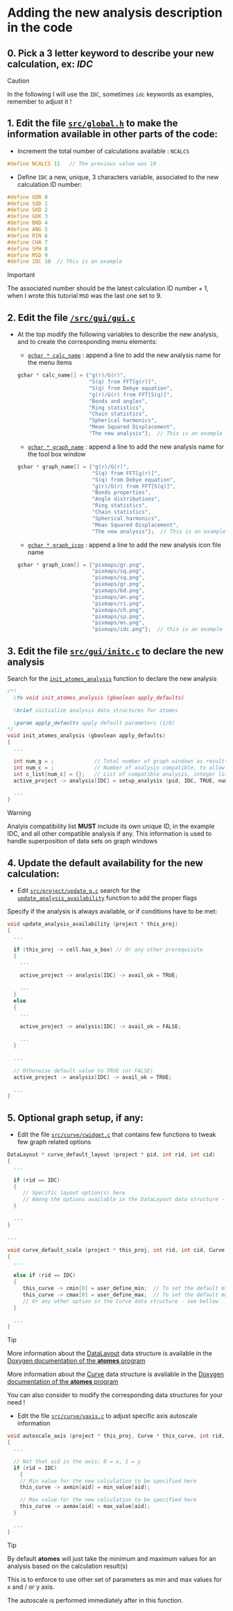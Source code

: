 # Adding the new analysis description in the code

## 0. Pick a 3 letter keyword to describe your new calculation, ex: ***IDC***

> [!CAUTION]
> In the following I will use the `IDC`, sometimes `idc` keywords as examples, remember to adjust it ! 

## 1. Edit the file [`src/global.h`][global.h] to make the information available in other parts of the code:

  - Increment the total number of calculations available : `NCALCS`
  ```C
  #define NCALCS 11   // The previous value was 10
  ```

  - Define `IDC` a new, unique, 3 characters variable, associated to the new calculation ID number: 
  ```C
  #define GDR 0
  #define SQD 1
  #define SKD 2
  #define GDK 3
  #define BND 4
  #define ANG 5
  #define RIN 6
  #define CHA 7
  #define SPH 8
  #define MSD 9
  #define IDC 10  // This is an example
  ```

>[!IMPORTANT]
>The associated number should be the latest calculation ID number + 1,  
>when I wrote this tutorial `MSD` was the last one set to 9. 

## 2. Edit the file [`/src/gui/gui.c`][gui.c]
  - At the top modify the following variables to describe the new analysis, and to create the corresponding menu elements:

    - [`gchar * calc_name`][calc_name] : append a line to add the new analysis name for the menu items
    ```C
    gchar * calc_name[] = {"g(r)/G(r)",
                           "S(q) from FFT[g(r)]",
                           "S(q) from Debye equation",
                           "g(r)/G(r) from FFT[S(q)]",
                           "Bonds and angles",
                           "Ring statistics",
                           "Chain statistics",
                           "Spherical harmonics",
                           "Mean Squared Displacement",
                           "The new analysis"};  // This is an example
    ```
    - [`gchar * graph_name`][graph_name] : append a line to add the new analysis name for the tool box window
    ```C
    gchar * graph_name[] = {"g(r)/G(r)",
                            "S(q) from FFT[g(r)]",
                            "S(q) from Debye equation",
                            "g(r)/G(r) from FFT[S(q)]",
                            "Bonds properties",
                            "Angle distributions",
                            "Ring statistics",
                            "Chain statistics",
                            "Spherical harmonics",
                            "Mean Squared Displacement",
                            "The new analysis"};  // This is an example
    ```
    - [`gchar * graph_icon`][graph_icon] : append a line to add the new analysis icon file name
    ```C
    gchar * graph_icon[] = {"pixmaps/gr.png",
                            "pixmaps/sq.png",
                            "pixmaps/sq.png",
                            "pixmaps/gr.png",
                            "pixmaps/bd.png",
                            "pixmaps/an.png",
                            "pixmaps/ri.png",
                            "pixmaps/ch.png",
                            "pixmaps/sp.png",
                            "pixmaps/ms.png",
                            "pixmaps/idc.png"};  // this is an example
    ```

## 3. Edit the file [`src/gui/initc.c`][init.c] to declare the new analysis

Search for the [`init_atomes_analysis`][init_atomes_analysis] function to declare the new analysis

```C
/*!
  \fn void init_atomes_analysis (gboolean apply_defaults)

  \brief initialize analysis data structures for atomes

  \param apply_defaults apply default parameters (1/0)
*/
void init_atomes_analysis (gboolean apply_defaults)
{
  ...

  int num_g = ;             // Total number of graph windows as result(s) of the analysis
  int num_c = ;             // Number of analysis compatible, to allow overlap of the data on the graph window
  int c_list[num_c] = {};   // List of compatible analysis, integer list in the ID list, including self
  active_project -> analysis[IDC] = setup_analysis (pid, IDC, TRUE, num_g, num_c, c_list);  // This is an example

  ...
}
```
> [!WARNING]
> Analyis compatibility list **MUST** include its own unique ID, in the example IDC, and all other compatible analysis if any. 
> This information is used to handle superposition of data sets on graph windows 

## 4. Update the default availability for the new calculation:

  - Edit [`src/project/update_p.c`][update_p.c] search for the [`update_analysis_availability`][update_analysis_availability] function to add the proper flags

Specify if the analysis is always available, or if conditions have to be met:

  ```C
  void update_analysis_availability (project * this_proj)
  {
    ...

    if (this_proj -> cell.has_a_box) // Or any other prerequisite
    {
      ...
       
      active_project -> analysis[IDC] -> avail_ok = TRUE;

      ...
    }
    else
    {
      ...
      
      active_project -> analysis[IDC] -> avail_ok = FALSE;

      ...
    }

    ...

    // Otherwise default value to TRUE (or FALSE)
    active_project -> analysis[IDC] -> avail_ok = TRUE;

    ...
  }
  ```

## 5. Optional graph setup, if any:

  - Edit the file [`src/curve/cwidget.c`][cwidget.c] that contains few functions to tweak few graph related options

  ```C
  DataLayout * curve_default_layout (project * pid, int rid, int cid)
  {
    ...

    if (rid == IDC)
    {
       // Specific layout option(s) here
       // Among the options available in the DataLayout data structure - see bellow
    }

    ...
  }

  ...

  void curve_default_scale (project * this_proj, int rid, int cid, Curve * this_curve)
  {
    ...

    else if (rid == IDC)
    {
       this_curve -> cmin[0] = user_define_min;  // To set the default min value
       this_curve -> cmax[0] = user_define_max;  // To set the default max value
       // Or any other option in the Curve data structure - see bellow
    }

    ...
  }
  ```
> [!TIP]
> More information about the [DataLayout][DataLayout] data structure is available in the [Doxygen documentation of the **atomes** program][atomes_doxygen]
>
> 
> More information about the [Curve][Curve] data structure is available in the [Doxygen documentation of the **atomes** program][atomes_doxygen]
>
> You can also consider to modify the corresponding data structures for your need !

  - Edit the file [`src/curve/yaxis.c`][yaxis.c] to adjust specific axis autoscale information

  ```C
  void autoscale_axis (project * this_proj, Curve * this_curve, int rid, int cid, int aid)
  {
    ...

    // Not that aid is the axis: 0 = x, 1 = y
    if (rid = IDC)
    {
      // Min value for the new calculation to be specified here
      this_curve -> axmin[aid] = min_value[aid];

      // Max value for the new calculation to be specified here
      this_curve -> axmax[aid] = max_value[aid];    
    }

    ...
  }
  ```

> [!TIP]
> By default **atomes** will just take the minimum and maximum values for an analysis based on the calculation result(s)
>
> This is to enforce to use other set of parameters as min and max values for x and / or y axis.

The autoscale is performed immediately after in this function. 

[Doxygen]:https://www.doxygen.nl/
[atomes_doxygen]:https://slookeur.github.io/atomes-doxygen/index.html
[global.h]:https://slookeur.github.io/atomes-doxygen/d2/d49/global_8h.html
[gui.c]:https://slookeur.github.io/atomes-doxygen/d5/d03/gui_8c.html
[analyze_acts]:https://slookeur.github.io/atomes-doxygen/d5/d03/gui_8c.html#a63faa9f0b3e4a03314fadd5c0e0072ee
[calc_name]:https://slookeur.github.io/atomes-doxygen/d5/d03/gui_8c.html#af7398ae8daba1bd18190e2cea0ff7735
[graph_name]:https://slookeur.github.io/atomes-doxygen/d5/d03/gui_8c.html#ac889711808825fe192212c8a19e2d2b3
[graph_icon]:to_be_added
[atomes_menu_bar_action]:https://slookeur.github.io/atomes-doxygen/d5/d03/gui_8c.html#acd3996df411bbbd56fd07fdb40953f75
[create_main_window]:https://slookeur.github.io/atomes-doxygen/d5/d03/gui_8c.html#a92f4ba1abecbb26e2b9e934397930f37
[init.c]:https://slookeur.github.io/atomes-doxygen/d9/d35/initc_8c.html
[init_atomes_analysis]:to_be_added
[update_p.c]:https://slookeur.github.io/atomes-doxygen/db/d3e/update__p_8c.html
[update_analysis_availability]:to_be_added
[cwidget.c]:https://slookeur.github.io/atomes-doxygen/d4/d80/cwidget_8c.html
[yaxis.c]:https://slookeur.github.io/atomes-doxygen/df/dfb/yaxis_8c.html
[DataLayout]:https://slookeur.github.io/atomes-doxygen/d0/d5d/struct_data_layout.html
[Curve]:https://slookeur.github.io/atomes-doxygen/da/d6e/struct_curve.html
